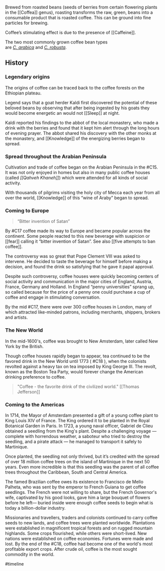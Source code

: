 Brewed from roasted beans (seeds of berries from certain flowering plants in the [[Coffea]] genus), roasting transforms the raw, green, beans into a consumable product that is roasted coffee. This can be ground into fine particles for brewing.

Coffee’s stimulating effect is due to the presence of [[Caffeine]].

The two most commonly grown coffee bean types are _[C. arabica](https://en.wikipedia.org/api/rest_v1/page/mobile-html/Coffea_arabica "Coffea arabica")_ and _[C. robusta](https://en.wikipedia.org/api/rest_v1/page/mobile-html/Robusta_coffee "Robusta coffee")_.

## History
### Legendary origins
The origins of coffee can be traced back to the coffee forests on the Ethiopian plateau. 

Legend says that a goat herder Kaldi first discovered the potential of these beloved beans by observing that after being ingested by his goats they would become energetic an would not [[Sleep]] at night.

Kaldi reported his findings to the abbot of the local monastery, who made a drink with the berries and found that it kept him alert through the long hours of evening prayer. The abbot shared his discovery with the other monks at the monastery, and [[Knowledge]] of the energizing berries began to spread.

### Spread throughout the Arabian Peninsula
Cultivation and trade of coffee began on the Arabian Peninsula in the #C15. It was not only enjoyed in homes but also in many public coffee houses (called *[[Qahveh Khaneh]]*) which were attended for all kinds of social activity.

With thousands of pilgrims visiting the holy city of Mecca each year from all over the world, [[Knowledge]] of this “wine of Araby” began to spread.

### Coming to Europe

> “Bitter invention of Satan”

By #C17 coffee made its way to Europe and became popular across the continent. Some people reacted to this new beverage with suspicion or [[fear]] calling it “bitter invention of Satan”. See also [[five attempts to ban coffee]].

The controversy was so great that Pope Clement VIII was asked to intervene. He decided to taste the beverage for himself before making a decision, and found the drink so satisfying that he gave it papal approval.

Despite such controversy, coffee houses were quickly becoming centers of social activity and communication in the major cities of England, Austria, France, Germany and Holland. In England “penny universities” sprang up, so called because for the price of a penny one could purchase a cup of coffee and engage in stimulating conversation.

By the mid #C17, there were over 300 coffee houses in London, many of which attracted like-minded patrons, including merchants, shippers, brokers and artists.

### The New World
In the mid-1600's, coffee was brought to New Amsterdam, later called New York by the British.

Though coffee houses rapidly began to appear, tea continued to be the favored drink in the New World until 1773 ( #C18 ), when the colonists revolted against a heavy tax on tea imposed by King George III. The revolt, known as the Boston Tea Party, would forever change the American drinking preference to coffee. 

> "Coffee - the favorite drink of the civilized world." 
> [[Thomas Jefferson]]

### Coming to the Americas
In 1714, the Mayor of Amsterdam presented a gift of a young coffee plant to King Louis XIV of France. The King ordered it to be planted in the Royal Botanical Garden in Paris. In 1723, a young naval officer, Gabriel de Clieu obtained a seedling from the King's plant. Despite a challenging voyage — complete with horrendous weather, a saboteur who tried to destroy the seedling, and a pirate attack — he managed to transport it safely to Martinique.  

Once planted, the seedling not only thrived, but it’s credited with the spread of over 18 million coffee trees on the island of Martinique in the next 50 years. Even more incredible is that this seedling was the parent of all coffee trees throughout the Caribbean, South and Central America.

The famed Brazilian coffee owes its existence to Francisco de Mello Palheta, who was sent by the emperor to French Guiana to get coffee seedlings. The French were not willing to share, but the French Governor's wife, captivated by his good looks, gave him a large bouquet of flowers before he left— buried inside were enough coffee seeds to begin what is today a billion-dollar industry.

Missionaries and travellers, traders and colonists continued to carry coffee seeds to new lands, and coffee trees were planted worldwide. Plantations were established in magnificent tropical forests and on rugged mountain highlands. Some crops flourished, while others were short-lived. New nations were established on coffee economies. Fortunes were made and lost. By the end of the #C18, coffee had become one of the world's most profitable export crops. After crude oil, coffee is the most sought commodity in the world.

#timeline